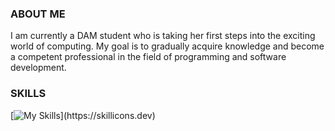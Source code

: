 ### ABOUT ME
I am currently a DAM student who is taking her first steps into the exciting world of computing. My goal is to gradually acquire knowledge and become a competent professional in the field of programming and software development.

### SKILLS
[![My Skills](https://skillicons.dev/icons?i=azure,docker,html,css,vscode,java,eclipse,py,pycharm,)](https://skillicons.dev)

